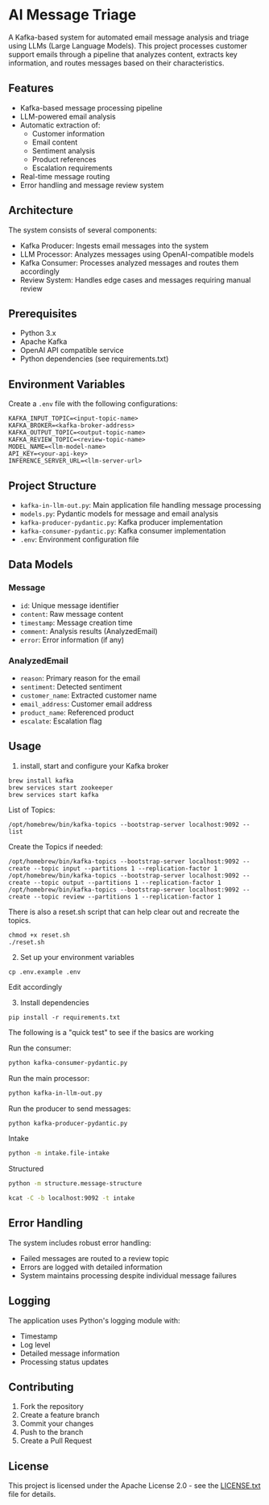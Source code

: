# AI Message Triage

A Kafka-based system for automated email message analysis and triage using LLMs (Large Language Models). This project processes customer support emails through a pipeline that analyzes content, extracts key information, and routes messages based on their characteristics.

## Features

- Kafka-based message processing pipeline
- LLM-powered email analysis
- Automatic extraction of:
  - Customer information
  - Email content
  - Sentiment analysis
  - Product references
  - Escalation requirements
- Real-time message routing
- Error handling and message review system

## Architecture

The system consists of several components:
- Kafka Producer: Ingests email messages into the system
- LLM Processor: Analyzes messages using OpenAI-compatible models
- Kafka Consumer: Processes analyzed messages and routes them accordingly
- Review System: Handles edge cases and messages requiring manual review

## Prerequisites

- Python 3.x
- Apache Kafka
- OpenAI API compatible service
- Python dependencies (see requirements.txt)

## Environment Variables

Create a `.env` file with the following configurations:

```
KAFKA_INPUT_TOPIC=<input-topic-name>
KAFKA_BROKER=<kafka-broker-address>
KAFKA_OUTPUT_TOPIC=<output-topic-name>
KAFKA_REVIEW_TOPIC=<review-topic-name>
MODEL_NAME=<llm-model-name>
API_KEY=<your-api-key>
INFERENCE_SERVER_URL=<llm-server-url>
```

## Project Structure

- `kafka-in-llm-out.py`: Main application file handling message processing
- `models.py`: Pydantic models for message and email analysis
- `kafka-producer-pydantic.py`: Kafka producer implementation
- `kafka-consumer-pydantic.py`: Kafka consumer implementation
- `.env`: Environment configuration file

## Data Models

### Message
- `id`: Unique message identifier
- `content`: Raw message content
- `timestamp`: Message creation time
- `comment`: Analysis results (AnalyzedEmail)
- `error`: Error information (if any)

### AnalyzedEmail
- `reason`: Primary reason for the email
- `sentiment`: Detected sentiment
- `customer_name`: Extracted customer name
- `email_address`: Customer email address
- `product_name`: Referenced product
- `escalate`: Escalation flag

## Usage

1. install, start and configure your Kafka broker

```
brew install kafka
brew services start zookeeper
brew services start kafka
```

List of Topics:

```
/opt/homebrew/bin/kafka-topics --bootstrap-server localhost:9092 --list 
```

Create the Topics if needed:

```
/opt/homebrew/bin/kafka-topics --bootstrap-server localhost:9092 --create --topic input --partitions 1 --replication-factor 1
/opt/homebrew/bin/kafka-topics --bootstrap-server localhost:9092 --create --topic output --partitions 1 --replication-factor 1
/opt/homebrew/bin/kafka-topics --bootstrap-server localhost:9092 --create --topic review --partitions 1 --replication-factor 1
```

There is also a reset.sh script that can help clear out and recreate the topics.

```
chmod +x reset.sh
./reset.sh
```

2. Set up your environment variables

```
cp .env.example .env
```

Edit accordingly

3. Install dependencies

```
pip install -r requirements.txt
```

The following is a "quick test" to see if the basics are working

Run the consumer:
   ```bash
   python kafka-consumer-pydantic.py
   ```
Run the main processor:
   ```bash
   python kafka-in-llm-out.py
   ```
Run the producer to send messages:
   ```bash
   python kafka-producer-pydantic.py
   ```

Intake 

```bash
python -m intake.file-intake
```

Structured

```bash
python -m structure.message-structure
```


```bash
kcat -C -b localhost:9092 -t intake
```




## Error Handling

The system includes robust error handling:
- Failed messages are routed to a review topic
- Errors are logged with detailed information
- System maintains processing despite individual message failures

## Logging

The application uses Python's logging module with:
- Timestamp
- Log level
- Detailed message information
- Processing status updates

## Contributing

1. Fork the repository
2. Create a feature branch
3. Commit your changes
4. Push to the branch
5. Create a Pull Request

## License

This project is licensed under the Apache License 2.0 - see the [LICENSE.txt](LICENSE.txt) file for details. 